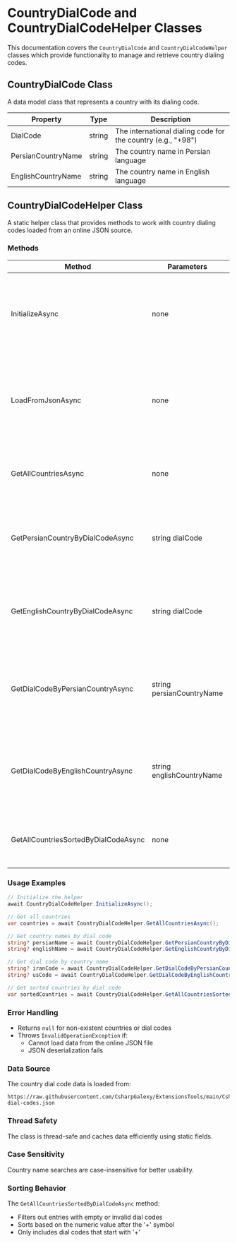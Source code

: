 # CountryDialCode and CountryDialCodeHelper Classes

This documentation covers the `CountryDialCode` and `CountryDialCodeHelper` classes which provide functionality to manage and retrieve country dialing codes.

## CountryDialCode Class

A data model class that represents a country with its dialing code.

| Property | Type | Description |
|----------|------|-------------|
| DialCode | string | The international dialing code for the country (e.g., "+98") |
| PersianCountryName | string | The country name in Persian language |
| EnglishCountryName | string | The country name in English language |

## CountryDialCodeHelper Class

A static helper class that provides methods to work with country dialing codes loaded from an online JSON source.

### Methods

| Method | Parameters | Return Type | Description |
|--------|------------|-------------|-------------|
| InitializeAsync | none | Task | Initializes and caches the country data. Loads data only once and reuses it for subsequent calls. |
| LoadFromJsonAsync | none | Task<List<CountryDialCode>> | Loads country data from a JSON file hosted online. Returns a list of country dial codes. |
| GetAllCountriesAsync | none | Task<IReadOnlyList<CountryDialCode>> | Returns a read-only list of all countries with their dial codes. |
| GetPersianCountryByDialCodeAsync | string dialCode | Task<string?> | Gets the Persian name of a country by its dial code. Returns null if not found. |
| GetEnglishCountryByDialCodeAsync | string dialCode | Task<string?> | Gets the English name of a country by its dial code. Returns null if not found. |
| GetDialCodeByPersianCountryAsync | string persianCountryName | Task<string?> | Gets the dial code by Persian country name (case-insensitive). Returns null if not found. |
| GetDialCodeByEnglishCountryAsync | string englishCountryName | Task<string?> | Gets the dial code by English country name (case-insensitive). Returns null if not found. |
| GetAllCountriesSortedByDialCodeAsync | none | Task<IReadOnlyList<CountryDialCode>> | Returns all countries sorted by their dial codes numerically. |

### Usage Examples

```csharp
// Initialize the helper
await CountryDialCodeHelper.InitializeAsync();

// Get all countries
var countries = await CountryDialCodeHelper.GetAllCountriesAsync();

// Get country names by dial code
string? persianName = await CountryDialCodeHelper.GetPersianCountryByDialCodeAsync("+98");
string? englishName = await CountryDialCodeHelper.GetEnglishCountryByDialCodeAsync("+1");

// Get dial code by country name
string? iranCode = await CountryDialCodeHelper.GetDialCodeByPersianCountryAsync("ایران");
string? usCode = await CountryDialCodeHelper.GetDialCodeByEnglishCountryAsync("United States");

// Get sorted countries by dial code
var sortedCountries = await CountryDialCodeHelper.GetAllCountriesSortedByDialCodeAsync();
```

### Error Handling

- Returns `null` for non-existent countries or dial codes
- Throws `InvalidOperationException` if:
  - Cannot load data from the online JSON file
  - JSON deserialization fails

### Data Source

The country dial code data is loaded from:
```
https://raw.githubusercontent.com/CsharpGalexy/ExtensionsTools/main/CsharpGalexy.LibraryExtention.Data/Iran/Provinces/country-dial-codes.json
```

### Thread Safety

The class is thread-safe and caches data efficiently using static fields.

### Case Sensitivity

Country name searches are case-insensitive for better usability.

### Sorting Behavior

The `GetAllCountriesSortedByDialCodeAsync` method:
- Filters out entries with empty or invalid dial codes
- Sorts based on the numeric value after the '+' symbol
- Only includes dial codes that start with '+'